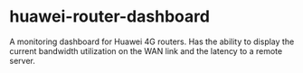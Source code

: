 # huawei-router-dashboard
A monitoring dashboard for Huawei 4G routers. Has the ability to display the current bandwidth utilization on the WAN link and the latency to a remote server.

